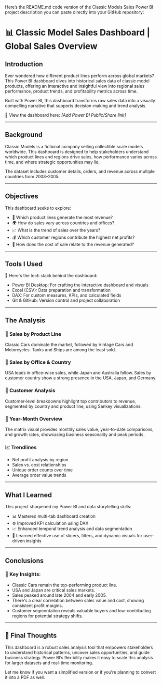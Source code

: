 Here’s the README.md code version of the Classic Models Sales Power BI project description you can paste directly into your GitHub repository:

# 📊 Classic Model Sales Dashboard | Global Sales Overview

## Introduction  
Ever wondered how different product lines perform across global markets? This Power BI dashboard dives into historical sales data of classic model products, offering an interactive and insightful view into regional sales performance, product trends, and profitability metrics across time.

Built with Power BI, this dashboard transforms raw sales data into a visually compelling narrative that supports decision-making and trend analysis.

📍 View the dashboard here: *[Add Power BI Public/Share link]*

---

## Background  
Classic Models is a fictional company selling collectible scale models worldwide. This dashboard is designed to help stakeholders understand which product lines and regions drive sales, how performance varies across time, and where strategic opportunities may lie.

The dataset includes customer details, orders, and revenue across multiple countries from 2003–2005.

---

## Objectives  
This dashboard seeks to explore:

- 🚗 Which product lines generate the most revenue?  
- 🌍 How do sales vary across countries and offices?  
- 📈 What is the trend of sales over the years?  
- 💰 Which customer regions contribute the highest net profits?  
- 🧾 How does the cost of sale relate to the revenue generated?

---

## Tools I Used  
🧰 Here's the tech stack behind the dashboard:

- Power BI Desktop: For crafting the interactive dashboard and visuals  
- Excel (CSV): Data preparation and transformation  
- DAX: For custom measures, KPIs, and calculated fields  
- Git & GitHub: Version control and project collaboration  

---

## The Analysis

### 🧮 Sales by Product Line  
Classic Cars dominate the market, followed by Vintage Cars and Motorcycles. Tanks and Ships are among the least sold.

### 💼 Sales by Office & Country  
USA leads in office-wise sales, while Japan and Australia follow. Sales by customer country show a strong presence in the USA, Japan, and Germany.

### 🧭 Customer Analysis  
Customer-level breakdowns highlight top contributors to revenue, segmented by country and product line, using Sankey visualizations.

### 📅 Year-Month Overview  
The matrix visual provides monthly sales value, year-to-date comparisons, and growth rates, showcasing business seasonality and peak periods.

### 📈 Trendlines  
- Net profit analysis by region  
- Sales vs. cost relationships  
- Unique order counts over time  
- Average order value trends  

---

## What I Learned  
This project sharpened my Power BI and data storytelling skills:

- 📊 Mastered multi-tab dashboard creation  
- ⚙️ Improved KPI calculation using DAX  
- 📈 Enhanced temporal trend analysis and data segmentation  
- 🧠 Learned effective use of slicers, filters, and dynamic visuals for user-driven insights

---

## Conclusions

### 📌 Key Insights:
- Classic Cars remain the top-performing product line.
- USA and Japan are critical sales markets.
- Sales peaked around late 2004 and early 2005.
- There's a clear correlation between sales value and cost, showing consistent profit margins.
- Customer segmentation reveals valuable buyers and low-contributing regions for potential strategy shifts.

---

## 🚀 Final Thoughts  
This dashboard is a robust sales analysis tool that empowers stakeholders to understand historical patterns, uncover sales opportunities, and guide business strategy. Power BI’s flexibility makes it easy to scale this analysis for larger datasets and real-time monitoring.

Let me know if you want a simplified version or if you're planning to convert it into a PDF as well.
